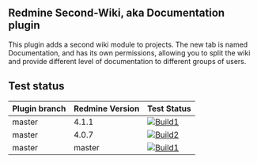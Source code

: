 ## Redmine Second-Wiki, aka Documentation plugin

This plugin adds a second wiki module to projects. The new tab is named Documentation, and has its own permissions, allowing you to split the wiki and provide different level of documentation to different groups of users.


## Test status

|Plugin branch| Redmine Version   | Test Status       |
|-------------|-------------------|-------------------|
|master       | 4.1.1             | [![Build1][1]][5] |
|master       | 4.0.7             | [![Build2][2]][5] |
|master       | master            | [![Build1][3]][5] |

[1]: https://travis-matrix-badges.herokuapp.com/repos/nanego/redmine_second_wiki/branches/master/1?use_travis_com=true
[2]: https://travis-matrix-badges.herokuapp.com/repos/nanego/redmine_second_wiki/branches/master/2?use_travis_com=true
[3]: https://travis-matrix-badges.herokuapp.com/repos/nanego/redmine_second_wiki/branches/master/3?use_travis_com=true
[5]: https://travis-ci.com/nanego/redmine_second_wiki

